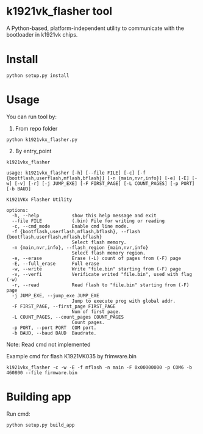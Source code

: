# k1921vk_flasher tool
A Python-based, platform-independent utility to communicate with the bootloader in k1921vk chips.

# Install 
```
python setup.py install
```
# Usage
You can run tool by:
1. From repo folder
```
python k1921vkx_flasher.py
```
2. By entry_point
```
k1921vkx_flasher
```

```
usage: k1921vkx_flasher [-h] [--file FILE] [-c] [-f {bootflash,userflash,mflash,bflash}] [-n {main,nvr,info}] [-e] [-E] [-w] [-v] [-r] [-j JUMP_EXE] [-F FIRST_PAGE] [-L COUNT_PAGES] [-p PORT] [-b BAUD]

K1921VKx Flasher Utility

options:
  -h, --help            show this help message and exit
  --file FILE           (.bin) File for writing or reading
  -c, --cmd_mode        Enable cmd line mode.
  -f {bootflash,userflash,mflash,bflash}, --flash {bootflash,userflash,mflash,bflash}
                        Select flash memory.
  -n {main,nvr,info}, --flash_region {main,nvr,info}
                        Select flash memory region.
  -e, --erase           Erase (-L) count of pages from (-F) page
  -E, --full_erase      Full erase
  -w, --write           Write "file.bin" starting from (-F) page
  -v, --verfi           Verificate writed "file.bin", used with flag (-w)
  -r, --read            Read flash to "file.bin" starting from (-F) page
  -j JUMP_EXE, --jump_exe JUMP_EXE
                        Jump to execute prog with global addr.
  -F FIRST_PAGE, --first_page FIRST_PAGE
                        Num of first page.
  -L COUNT_PAGES, --count_pages COUNT_PAGES
                        Count pages.
  -p PORT, --port PORT  COM port.
  -b BAUD, --baud BAUD  Baudrate.
  ```
Note: Read cmd not implemented  
  
Example cmd for flash K1921VK035 by frimware.bin
```
k1921vkx_flasher -c -w -E -f mflash -n main -F 0x00000000 -p COM6 -b 460800 --file firmware.bin 
```



# Building app

Run cmd:
```
python setup.py build_app
```